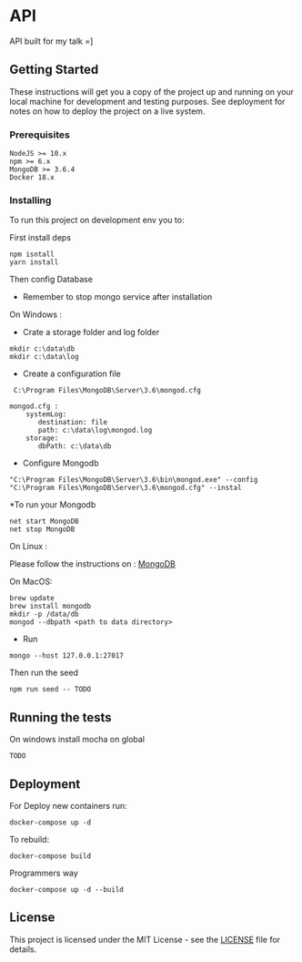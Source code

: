 # API

API built for my talk =]

## Getting Started

These instructions will get you a copy of the project up and running on your local machine for development and testing purposes. See deployment for notes on how to deploy the project on a live system.

### Prerequisites

```
NodeJS >= 10.x
npm >= 6.x
MongoDB >= 3.6.4
Docker 18.x
```

### Installing

To run this project on development env you to: 

First install deps

```
npm isntall 
yarn install
```

Then config Database

* Remember to stop mongo service after installation

On Windows : 

* Crate a storage folder and log folder

```
mkdir c:\data\db
mkdir c:\data\log
```

* Create a configuration file

```
 C:\Program Files\MongoDB\Server\3.6\mongod.cfg

mongod.cfg : 
    systemLog:
       destination: file
       path: c:\data\log\mongod.log
    storage:
       dbPath: c:\data\db
```

* Configure Mongodb

```
"C:\Program Files\MongoDB\Server\3.6\bin\mongod.exe" --config "C:\Program Files\MongoDB\Server\3.6\mongod.cfg" --instal
```

*To run your Mongodb 

```
net start MongoDB
net stop MongoDB
```

On Linux : 

Please follow the instructions on : [MongoDB](https://docs.mongodb.com/manual/administration/install-on-linux/)

On MacOS:

```
brew update
brew install mongodb
mkdir -p /data/db
mongod --dbpath <path to data directory>
```

* Run

``` 
mongo --host 127.0.0.1:27017
```

Then run the seed

```
npm run seed -- TODO
```


## Running the tests

On windows install mocha on global

```
TODO
```

## Deployment

For Deploy new containers run: 
```
docker-compose up -d 
```

To rebuild:

```
docker-compose build 

```

Programmers way

```
docker-compose up -d --build
```

## License

This project is licensed under the MIT License - see the [LICENSE](LICENSE) file for details.
